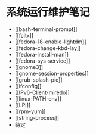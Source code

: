 # 系统运行维护笔记

* [[bash-terminal-prompt]]
* [[fcitx]]
* [[fedora-18-enable-lightdm]]
* [[fedora-change-kbd-lay]]
* [[fedora-install-man]]
* [[fedora-sys-service]]
* [[gnome3]]
* [[gnome-session-properties]]
* [[grub-splash-pic]]
* [[ifconfig]]
* [[IPv6-Client-miredo]]
* [[linux-PATH-env]]
* [[LPI]]
* [[rpm-yum]]
* [[string-process]]
* 待定